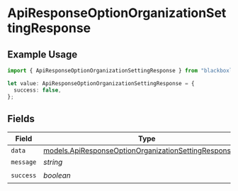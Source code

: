 # ApiResponseOptionOrganizationSettingResponse

## Example Usage

```typescript
import { ApiResponseOptionOrganizationSettingResponse } from "blackboxlabs-sdk/models";

let value: ApiResponseOptionOrganizationSettingResponse = {
  success: false,
};
```

## Fields

| Field                                                                                                                    | Type                                                                                                                     | Required                                                                                                                 | Description                                                                                                              |
| ------------------------------------------------------------------------------------------------------------------------ | ------------------------------------------------------------------------------------------------------------------------ | ------------------------------------------------------------------------------------------------------------------------ | ------------------------------------------------------------------------------------------------------------------------ |
| `data`                                                                                                                   | [models.ApiResponseOptionOrganizationSettingResponseData](../models/apiresponseoptionorganizationsettingresponsedata.md) | :heavy_minus_sign:                                                                                                       | N/A                                                                                                                      |
| `message`                                                                                                                | *string*                                                                                                                 | :heavy_minus_sign:                                                                                                       | N/A                                                                                                                      |
| `success`                                                                                                                | *boolean*                                                                                                                | :heavy_check_mark:                                                                                                       | N/A                                                                                                                      |